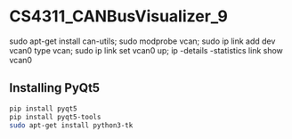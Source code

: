 # CS4311_CANBusVisualizer_9

sudo apt-get install can-utils;
sudo modprobe vcan;
sudo ip link add dev vcan0 type vcan;
sudo ip link set vcan0 up;
ip -details -statistics link show vcan0

## Installing PyQt5
```bash
pip install pyqt5
pip install pyqt5-tools
sudo apt-get install python3-tk
```
